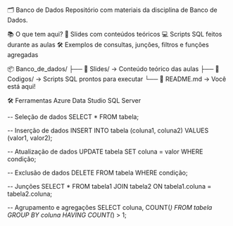 🗂 Banco de Dados
Repositório com materiais da disciplina de Banco de Dados.

📚 O que tem aqui?
📑 Slides com conteúdos teóricos
💻 Scripts SQL feitos durante as aulas
🛠 Exemplos de consultas, junções, filtros e funções agregadas

📦 Banco_de_dados/
├── 📁 Slides/       → Conteúdo teórico das aulas
├── 📁 Codigos/      → Scripts SQL prontos para executar
└── 📄 README.md     → Você está aqui!

🛠 Ferramentas
Azure Data Studio
SQL Server

-- Seleção de dados
SELECT * FROM tabela;

-- Inserção de dados
INSERT INTO tabela (coluna1, coluna2) VALUES (valor1, valor2);

-- Atualização de dados
UPDATE tabela SET coluna = valor WHERE condição;

-- Exclusão de dados
DELETE FROM tabela WHERE condição;

-- Junções
SELECT * FROM tabela1
JOIN tabela2 ON tabela1.coluna = tabela2.coluna;

-- Agrupamento e agregações
SELECT coluna, COUNT(*) FROM tabela
GROUP BY coluna
HAVING COUNT(*) > 1;
